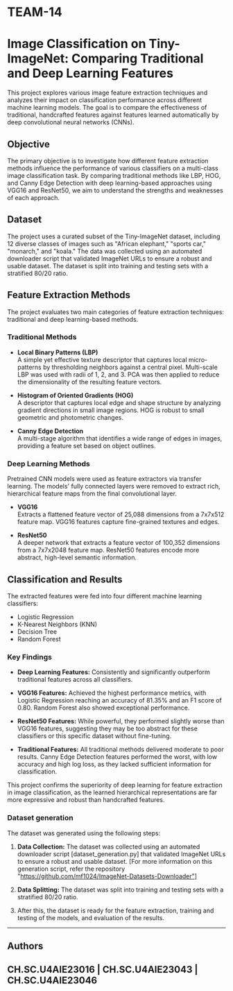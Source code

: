 # TEAM-14

# Image Classification on Tiny-ImageNet: Comparing Traditional and Deep Learning Features

This project explores various image feature extraction techniques and analyzes their impact on classification performance across different machine learning models. The goal is to compare the effectiveness of traditional, handcrafted features against features learned automatically by deep convolutional neural networks (CNNs).

## Objective

The primary objective is to investigate how different feature extraction methods influence the performance of various classifiers on a multi-class image classification task. By comparing traditional methods like LBP, HOG, and Canny Edge Detection with deep learning-based approaches using VGG16 and ResNet50, we aim to understand the strengths and weaknesses of each approach.

## Dataset

The project uses a curated subset of the Tiny-ImageNet dataset, including 12 diverse classes of images such as "African elephant," "sports car," "monarch," and "koala." The data was collected using an automated downloader script that validated ImageNet URLs to ensure a robust and usable dataset. The dataset is split into training and testing sets with a stratified 80/20 ratio.

## Feature Extraction Methods

The project evaluates two main categories of feature extraction techniques: traditional and deep learning-based methods.

### Traditional Methods

- **Local Binary Patterns (LBP)**  
  A simple yet effective texture descriptor that captures local micro-patterns by thresholding neighbors against a central pixel. Multi-scale LBP was used with radii of 1, 2, and 3. PCA was then applied to reduce the dimensionality of the resulting feature vectors.

- **Histogram of Oriented Gradients (HOG)**  
  A descriptor that captures local edge and shape structure by analyzing gradient directions in small image regions. HOG is robust to small geometric and photometric changes.

- **Canny Edge Detection**  
  A multi-stage algorithm that identifies a wide range of edges in images, providing a feature set based on object outlines.

### Deep Learning Methods

Pretrained CNN models were used as feature extractors via transfer learning. The models' fully connected layers were removed to extract rich, hierarchical feature maps from the final convolutional layer.

- **VGG16**  
  Extracts a flattened feature vector of 25,088 dimensions from a 7x7x512 feature map. VGG16 features capture fine-grained textures and edges.

- **ResNet50**  
  A deeper network that extracts a feature vector of 100,352 dimensions from a 7x7x2048 feature map. ResNet50 features encode more abstract, high-level semantic information.

## Classification and Results

The extracted features were fed into four different machine learning classifiers:

- Logistic Regression  
- K-Nearest Neighbors (KNN)  
- Decision Tree  
- Random Forest  

### Key Findings

- **Deep Learning Features:** Consistently and significantly outperform traditional features across all classifiers.  

- **VGG16 Features:** Achieved the highest performance metrics, with Logistic Regression reaching an accuracy of 81.35% and an F1 score of 0.80. Random Forest also showed exceptional performance.  

- **ResNet50 Features:** While powerful, they performed slightly worse than VGG16 features, suggesting they may be too abstract for these classifiers or this specific dataset without fine-tuning.  

- **Traditional Features:** All traditional methods delivered moderate to poor results. Canny Edge Detection features performed the worst, with low accuracy and high log loss, as they lacked sufficient information for classification.

This project confirms the superiority of deep learning for feature extraction in image classification, as the learned hierarchical representations are far more expressive and robust than handcrafted features.

### Dataset generation
The dataset was generated using the following steps:

1. **Data Collection:** The dataset was collected using an automated downloader script [dataset_generation.py] that validated ImageNet URLs to ensure a robust and usable dataset. [For more information on this generation script, refer the repository "https://github.com/mf1024/ImageNet-Datasets-Downloader"]

2. **Data Splitting:** The dataset was split into training and testing sets with a stratified 80/20 ratio.

3. After this, the dataset is ready for the feature extraction, training and testing of the models, and evaluation of the results.


_________________________________________________________________________
## Authors
## CH.SC.U4AIE23016  |  CH.SC.U4AIE23043  |   CH.SC.U4AIE23046
